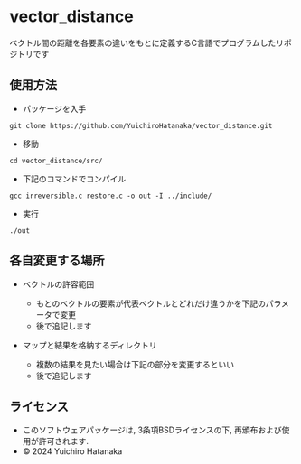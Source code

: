 # vector_distance
ベクトル間の距離を各要素の違いをもとに定義するC言語でプログラムしたリポジトリです

## 使用方法
- パッケージを入手
```
git clone https://github.com/YuichiroHatanaka/vector_distance.git
```
- 移動
```
cd vector_distance/src/
```
- 下記のコマンドでコンパイル  
```
gcc irreversible.c restore.c -o out -I ../include/
```
- 実行
```
./out
```
## 各自変更する場所
- ベクトルの許容範囲
  - もとのベクトルの要素が代表ベクトルとどれだけ違うかを下記のパラメータで変更
  - 後で追記します

- マップと結果を格納するディレクトリ
   - 複数の結果を見たい場合は下記の部分を変更するといい
   - 後で追記します
 
## ライセンス
- このソフトウェアパッケージは, 3条項BSDライセンスの下, 再頒布および使用が許可されます.
- © 2024 Yuichiro Hatanaka
